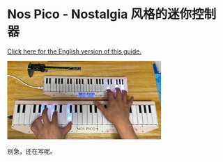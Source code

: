 # Nos Pico - Nostalgia 风格的迷你控制器
[Click here for the English version of this guide.](README.md)

<img src="doc/main.jpg" width="70%">

别急，还在写呢。
